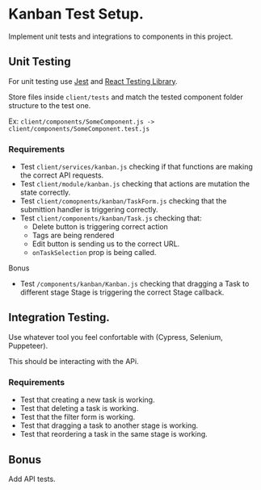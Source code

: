# Kanban Test Setup.

Implement unit tests and integrations to components in this project.

## Unit Testing

For unit testing use [Jest](https://jestjs.io/]) and [React Testing Library](https://testing-library.com/docs/react-testing-library/intro/).

Store files inside `client/tests` and match the tested component folder structure to the test one.

Ex: `client/components/SomeComponent.js -> client/components/SomeComponent.test.js`

### Requirements

- Test `client/services/kanban.js` checking if that functions are making the correct API requests.
- Test `client/module/kanban.js` checking that actions are mutation the state correctly.
- Test `client/comopnents/kanban/TaskForm.js` checking that the submittion handler is triggering correctly.
- Test `client/components/kanban/Task.js` checking that:
  - Delete button is triggering correct action
  - Tags are being rendered
  - Edit button is sending us to the correct URL.
  - `onTaskSelection` prop is being called.

Bonus

- Test `/components/kanban/Kanban.js` checking that dragging a Task to different stage Stage is triggering the correct Stage callback.

## Integration Testing.

Use whatever tool you feel confortable with (Cypress, Selenium, Puppeteer).

This should be interacting with the APi.

### Requirements

- Test that creating a new task is working.
- Test that deleting a task is working.
- Test that the filter form is working.
- Test that dragging a task to another stage is working.
- Test that reordering a task in the same stage is working.

## Bonus

Add API tests.
